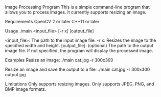 Image Processing Program
This is a simple command-line program that allows you to process images. It currently supports resizing an image.

Requirements
OpenCV 2 or later
C++11 or later

Usage
./main <input_file> [-r <width>x<height>] [output_file]

<input_file>: The path to the input image file.
-r <width>x<height>: Resizes the image to the specified width and height.
[output_file]: (optional) The path to the output image file. If not specified, the program will display the processed image.

Examples
Resize an image:
./main cat.jpg -r 300x300

Resize an image and save the output to a file:
./main cat.jpg -r 300x300 output.jpg

Limitations
Only supports resizing images.
Only supports JPEG, PNG, and BMP image formats.
